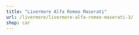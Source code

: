 ```yaml
---
title: "Livermore Alfa Romeo Maserati"
url: /livermore/livermore-alfa-romeo-maserati-3/
shop: car
---
```

